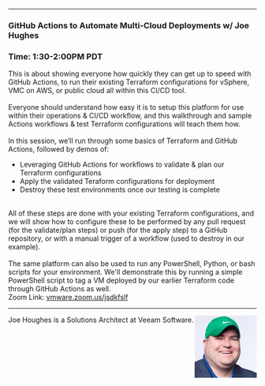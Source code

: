 <style>
  .wrapper {margin-top:75px;}
  header {top:20px!important;
  .session-wrapper{border:1px solid #36373b; border-radius:5px; padding:20px; background-color:##D3D3D3;}
  
</style>
<hr/>

### **GitHub Actions to Automate Multi-Cloud Deployments w/ Joe Hughes**
### **Time: 1:30-2:00PM PDT**
<div class="session-wrapper">
This is about showing everyone how quickly they can get up to speed with GitHub Actions, to run their existing Terraform configurations for vSphere, VMC on AWS, or public cloud all within this CI/CD tool.
<br><br>
Everyone should understand how easy it is to setup this platform for use within their operations & CI/CD workflow, and this walkthrough and sample Actions workflows & test Terraform configurations will teach them how.
<br><br>
In this session, we’ll run through some basics of Terraform and GitHub Actions, followed by demos of:
<ul>
  <li>Leveraging GitHub Actions for workflows to validate & plan our Terraform configurations </li>
  <li>Apply the validated Teraform configurations for deployment </li>
  <li>Destroy these test environments once our testing is complete </li>
</ul>
<br>
All of these steps are done with your existing Terraform configurations, and we will show how to configure these to be performed by any pull request (for the validate/plan steps) or push (for the apply step) to a GitHub repository, or with a manual trigger of a workflow (used to destroy in our example).
<br><br>
The same platform can also be used to run any PowerShell, Python, or bash scripts for your environment.  We'll demonstrate this by running a simple PowerShell script to tag a VM deployed by our earlier Terraform code through GitHub Actions as well.
<br>
Zoom Link: <a href="vmware.zoom.us/jsdkfslf">vmware.zoom.us/jsdkfslf</a>
</div>


<hr/>
<img src="joe_houghes.png" alt="Joe Houghes" width="25%" align="right">
    
<p>Joe Houghes is a Solutions Architect at Veeam Software.</p>

